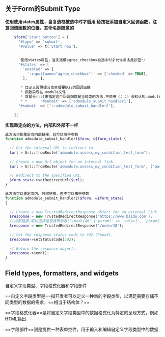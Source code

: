 ## 关于Form的Submit Type

 **使用使用states属性，当复选框被选中时才启用
 给按钮添加自定义回调函数，注意回调函数的位置，其命名是随意的**

```php
    $form['start_button'] = [  
      '#type' => 'submit',  
      '#value' => t('Start now'),  
  
       
       使用states属性，当复选框agree_checkbox被选中时才允许点击此按钮*/  
      '#states' => [  
        'enabled' => [  
          ':input[name="agree_checkbox"]' => ['checked' => TRUE],  
        ],      ],  
       
       * 自定义设置提交表单后要执行的回调函数  
       * 函数实现在.module文件  
       * 双冒号(::)来指定这个回调函数是当前类的方法,不使用（：：）会默认到.module文件里面寻找函数  
       * *      '#submit' => ['admodule_submit_handler1'],  
      '#submit' => ['::admodule_submit_handler2'],  
  
    ];
```

**实现重定向的方法，内部和外部不一样**

```php
此方法只能重定向内部链接，且可以携带参数
function admodule_submit_handler($form, &$form_state) {  
  
  // Get the internal URL to redirect to.  
  $url = Url::fromRoute('admodule.assess_my_condition_test_form');  
  
  // Create a new Url object for an internal link.  
  $url = Url::fromRoute('admodule.assess_my_condition_test_form', ['param1' => 'value1', 'param2' => 'value2']);  
  
  // Redirect to the specified URL.  
  $form_state->setRedirectUrl($url);  
}

此方法可以重定向内、外部链接，但不可以携带参数
function admodule_submit_handler2($form, &$form_state)  
{  
  
  // Create a new TrustedRedirectResponse object for an external link.  
  $response = new TrustedRedirectResponse('https://www.baidu.com');  
  //内部链接,可以选择是否携带参数('/node/40',['param1' => 'value1', 'param2' => 'value2'])  
  $response = new TrustedRedirectResponse('/node/40');  
  
  // Set the response status code to 302 (Found).  
  $response->setStatusCode(302);  
  
  // Return the response object.  
  $response->send();  
}
```


## Field types, formatters, and widgets

自定义字段类型、字段格式化器和字段部件

==自定义字段类型是==指开发者可以定义一种新的字段类型，以满足需要存储不同类型的数据的需求，==相当于结构体？==

==字段格式化器==是将自定义字段类型中的数据格式化为特定的呈现方式，例如HTML输出

==字段部件==则是提供一种表单控件，用于输入和编辑自定义字段类型中的数据

